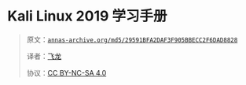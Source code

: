 # Kali Linux 2019 学习手册

> 原文：[`annas-archive.org/md5/29591BFA2DAF3F905BBECC2F6DAD8828`](https://annas-archive.org/md5/29591BFA2DAF3F905BBECC2F6DAD8828)
> 
> 译者：[飞龙](https://github.com/wizardforcel)
> 
> 协议：[CC BY-NC-SA 4.0](http://creativecommons.org/licenses/by-nc-sa/4.0/)
